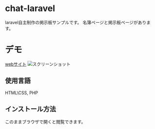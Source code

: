 # chat-laravel

 laravel自主制作の掲示板サンプルです。
 名簿ページと掲示板ページがあります。
 
 # デモ
 [webサイト](https://yasuko-chat-laravel.herokuapp.com/person)
 ![スクリーンショット](https://user-images.githubusercontent.com/84828867/159811037-746f2172-79be-4c2e-9b4e-7979a99ac000.png)


 
 ## 使用言語
 HTML\CSS, PHP
 
 ## インストール方法
 このままブラウザで開くと閲覧できます。
 
